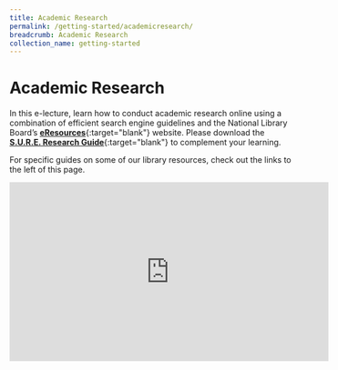 ```yaml
---
title: Academic Research
permalink: /getting-started/academicresearch/
breadcrumb: Academic Research
collection_name: getting-started
---
```


# **Academic Research**

In this e-lecture, learn how to conduct academic research online using a combination of efficient search engine guidelines and the National Library Board’s [**eResources**](https://eresources.nlb.gov.sg/main){:target="blank"} website. Please download the [**S.U.R.E. Research Guide**](https://sure.nlb.gov.sg/blog/home-based-learning/DD00006){:target="blank"} to complement your learning.

For specific guides on some of our library resources, check out the links to the left of this page.

<center><iframe width="560" height="315" src="https://www.youtube.com/embed/p2g2JAlRx6Y" title="YouTube video player" frameborder="0" allow="accelerometer; autoplay; clipboard-write; encrypted-media; gyroscope; picture-in-picture" allowfullscreen></iframe></centre>